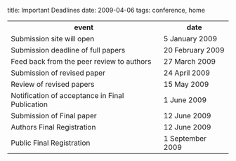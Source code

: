 title: Important Deadlines
date: 2009-04-06 
tags: conference, home


<table class="info" style="width:100%;">
<tr><th>event</th><th>date</th></tr>
<tr class="dark"><td>Submission site will open</td><td>5 January 2009 </td></tr>
<tr class="dark"><td>Submission deadline of full papers</td><td>20 February 2009</td></tr>  
<tr><td>Feed back from the peer review to authors</td><td>27 March 2009</td></tr> 
<tr class="dark current"><td>Submission of revised paper</td><td>24 April 2009</td></tr>
<tr><td>Review of revised papers</td><td>15 May 2009</td></tr>
<tr class="dark"><td>Notification of acceptance in Final Publication</td><td>1 June  2009</td></tr> 
<tr><td>Submission of Final paper</td><td> 12 June 2009</td></tr> 
<tr class="dark"><td>Authors Final Registration</td><td>12 June 2009</td></tr>
<tr><td>Public Final Registration</td><td>1 September 2009</td></tr> 
</table>
<!--break-->
